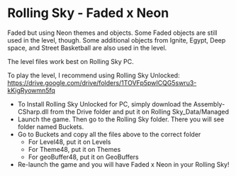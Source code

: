 # Rolling Sky - Faded x Neon

Faded but using Neon themes and objects. Some Faded objects are still used in the level, though. Some additional objects from Ignite, Egypt, Deep space, and Street Basketball are also used in the level.

The level files work best on Rolling Sky PC.

To play the level, I recommend using Rolling Sky Unlocked:
https://drive.google.com/drive/folders/1TOVFp5pwICQG5swru3-kKigRyowmn5fq
  - To Install Rolling Sky Unlocked for PC, simply download the Assembly-CSharp.dll from the Drive folder and put it on Rolling Sky_Data/Managed
  - Launch the game. Then go to the Rolling Sky folder. There you will see folder named Buckets.
  - Go to Buckets and copy all the files above to the correct folder
    - For Level48, put it on Levels
    - For Theme48, put it on Themes
    - For geoBuffer48, put it on GeoBuffers
  - Re-launch the game and you will have Faded x Neon in your Rolling Sky!
